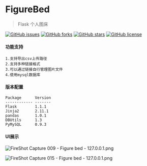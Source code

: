 # FigureBed

>Flask 个人图床

[![GitHub issues](https://img.shields.io/github/issues/saowu/FigureBed.svg)](https://github.com/saowu/FigureBed/issues)
[![GitHub forks](https://img.shields.io/github/forks/saowu/FigureBed.svg)](https://github.com/saowu/FigureBed/network)
[![GitHub stars](https://img.shields.io/github/stars/saowu/FigureBed.svg)](https://github.com/saowu/FigureBed/stargazers)
[![GitHub license](https://img.shields.io/github/license/saowu/FigureBed.svg)](https://github.com/saowu/FigureBed)


#### 功能支持
```
1.支持导出csv上传路径
2.支持多种链接格式
3.可以通过链接自行管理图片文件
4.使用mysql数据库
```

#### 版本配置

```
Package      Version
------------ -------
Flask        1.1.1  
Jinja2       2.11.1 
pandas       1.0.1 
DBUtils      1.3 
PyMySQL      0.9.3 
```
#### UI展示

![FireShot Capture 009 - Figure bed - 127.0.0.1.png](https://i.loli.net/2020/02/29/IaENvmkzJ7t3w42.png)

![FireShot Capture 015 - Figure bed - 127.0.0.1.png](https://i.loli.net/2020/03/07/q3H1JDFRSwCLm87.png)